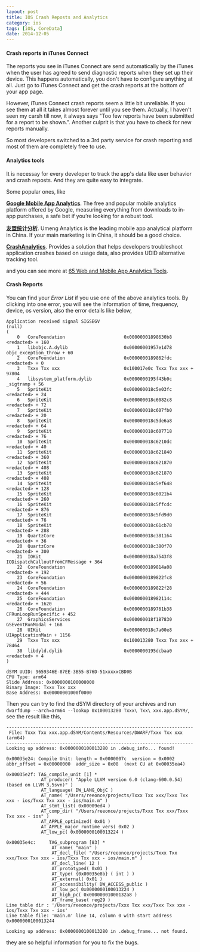 ```yaml
---
layout: post
title: IOS Crash Reposts and Analytics
category: ios
tags: [iOS, CoreData]
date: 2014-12-05
---
```


#### Crash reports in iTunes Connect

The reports you see in iTunes Connect are send automatically by the iTunes when the user has agreed to send diagnostic reports when they set up their device. This happens automatically, you don't have to configure anything at all. Just go to iTunes Connect and get the crash reports at the bottom of your app page.

However, iTunes Connect crash reports seem a little bit unreliable. If you see them at all it takes almost forever until you see them. Actually, I haven't seen my carsh till now, it always says "Too few reports have been submitted for a report to be shown.". Another culprit is that you have to check for new reports manually.

So most developers switched to a 3rd party service for crash reporting and most of them are completely free to use.

#### Analytics tools

It is necessay for every developer to track the app's data like user behavior and crash reposts. And they are quite easy to integrate.

Some popular ones, like

**[Google Mobile App Analytics](http://www.google.com/analytics/mobile/)**. The free and popular mobile analytics platform offered by Google, measuring everything from downloads to in-app purchases, a safe bet if you’re looking for a robust tool.

**[友盟统计分析](http://www.umeng.com/)**. Umeng Analytics is the leading mobile app analytical platform in China. If your main marketing is in China, it should be a good choice.

**[CrashAnalytics](http://try.crashlytics.com/)**. Provides a solution that helps developers troubleshoot application crashes based on usage data, also provides UDID alternative tracking tool.

and you can see more at [65 Web and Mobile App Analytics Tools](http://autosend.io/blog/analytics-tools-web-mobile/).

<!-- more -->

#### Crash Reports

You can find your *Error List* if you use one of the above analytics tools. By clicking into one error, you will see the information of time, frequency, device, os version, also the error details like below,

```
Application received signal SIGSEGV
(null)
(
	0   CoreFoundation                      0x00000001898630b8 <redacted> + 160
	1   libobjc.A.dylib                     0x00000001957e1d78 objc_exception_throw + 60
	2   CoreFoundation                      0x0000000189862fdc <redacted> + 0
	3   Txxx Txx xxx                        0x100017e0c Txxx Txx xxx + 97804
	4   libsystem_platform.dylib            0x0000000195f43b0c _sigtramp + 56
	5   SpriteKit                           0x000000018c5e03fc <redacted> + 24
	6   SpriteKit                           0x000000018c6082c8 <redacted> + 72
	7   SpriteKit                           0x000000018c607fb0 <redacted> + 20
	8   SpriteKit                           0x000000018c5de6a8 <redacted> + 64
	9   SpriteKit                           0x000000018c607718 <redacted> + 76
	10  SpriteKit                           0x000000018c6210dc <redacted> + 40
	11  SpriteKit                           0x000000018c621840 <redacted> + 360
	12  SpriteKit                           0x000000018c621870 <redacted> + 408
	13  SpriteKit                           0x000000018c621870 <redacted> + 408
	14  SpriteKit                           0x000000018c5ef648 <redacted> + 128
	15  SpriteKit                           0x000000018c6021b4 <redacted> + 260
	16  SpriteKit                           0x000000018c5ffcdc <redacted> + 876
	17  SpriteKit                           0x000000018c5fd9d0 <redacted> + 76
	18  SpriteKit                           0x000000018c61cb78 <redacted> + 288
	19  QuartzCore                          0x000000018c381164 <redacted> + 36
	20  QuartzCore                          0x000000018c380f70 <redacted> + 300
	21  IOKit                               0x000000018a7543f8 IODispatchCalloutFromCFMessage + 364
	22  CoreFoundation                      0x0000000189814a08 <redacted> + 192
	23  CoreFoundation                      0x0000000189822fc8 <redacted> + 56
	24  CoreFoundation                      0x0000000189822f28 <redacted> + 444
	25  CoreFoundation                      0x000000018982114c <redacted> + 1620
	26  CoreFoundation                      0x0000000189761b38 CFRunLoopRunSpecific + 452
	27  GraphicsServices                    0x000000018f187830 GSEventRunModal + 168
	28  UIKit                               0x000000018c7a00e8 UIApplicationMain + 1156
	29  Txxx Txx xxx                        0x100013280 Txxx Txx xxx + 78464
	30  libdyld.dylib                       0x0000000195dcbaa0 <redacted> + 4
)

dSYM UUID: 9659346E-87EE-3B55-B76D-51xxxxxCBD0B
CPU Type: arm64
Slide Address: 0x0000000100000000
Binary Image: Txxx Txx xxx
Base Address: 0x00000001000f0000
```

Then you can try to find the dSYM directory of your archives and run `dwarfdump --arch=arm64 --lookup 0x100013280 Txxx\ Txx\ xxx.app.dSYM/`, see the result like this,

```
----------------------------------------------------------------------
 File: Txxx Txx xxx.app.dSYM/Contents/Resources/DWARF/Txxx Txx xxx (arm64)
----------------------------------------------------------------------
Looking up address: 0x0000000100013280 in .debug_info... found!

0x00035e24: Compile Unit: length = 0x0000007c  version = 0x0002  abbr_offset = 0x00000000  addr_size = 0x08  (next CU at 0x00035ea4)

0x00035e2f: TAG_compile_unit [1] *
             AT_producer( "Apple LLVM version 6.0 (clang-600.0.54) (based on LLVM 3.5svn)" )
             AT_language( DW_LANG_ObjC )
             AT_name( "/Users/reeonce/projects/Txxx Txx xxx/Txxx Txx xxx - ios/Txxx Txx xxx - ios/main.m" )
             AT_stmt_list( 0x00009ed4 )
             AT_comp_dir( "/Users/reeonce/projects/Txxx Txx xxx/Txxx Txx xxx - ios" )
             AT_APPLE_optimized( 0x01 )
             AT_APPLE_major_runtime_vers( 0x02 )
             AT_low_pc( 0x0000000100013224 )

0x00035e4c:     TAG_subprogram [83] *
                 AT_name( "main" )
                 AT_decl_file( "/Users/reeonce/projects/Txxx Txx xxx/Txxx Txx xxx - ios/Txxx Txx xxx - ios/main.m" )
                 AT_decl_line( 12 )
                 AT_prototyped( 0x01 )
                 AT_type( {0x00035e8b} ( int ) )
                 AT_external( 0x01 )
                 AT_accessibility( DW_ACCESS_public )
                 AT_low_pc( 0x0000000100013224 )
                 AT_high_pc( 0x00000001000132a8 )
                 AT_frame_base( reg29 )
Line table dir : '/Users/reeonce/projects/Txxx Txx xxx/Txxx Txx xxx - ios/Txxx Txx xxx - ios'
Line table file: 'main.m' line 14, column 0 with start address 0x0000000100013244

Looking up address: 0x0000000100013280 in .debug_frame... not found.
```

they are so helpful information for you to fix the bugs.
